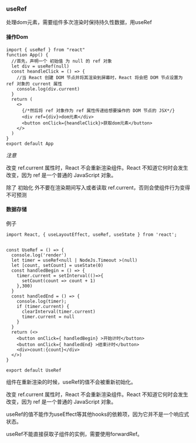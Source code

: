 ### useRef

处理dom元素，需要组件多次渲染时保持持久性数据，用useRef

#### 操作Dom

```tsx
import { useRef } from "react"
function App() {
  //首先，声明一个 初始值 为 null 的 ref 对象
  let div = useRef(null)
  const heandleClick = () => {
    //当 React 创建 DOM 节点并将其渲染到屏幕时，React 将会把 DOM 节点设置为 ref 对象的 current 属性
    console.log(div.current)
  }
  return (
    <>
      {/*然后将 ref 对象作为 ref 属性传递给想要操作的 DOM 节点的 JSX*/}
      <div ref={div}>dom元素</div>
      <button onClick={heandleClick}>获取dom元素</button>
    </>
  )
}
export default App

```

*注意*

改变 ref.current 属性时，React 不会重新渲染组件。React 不知道它何时会发生改变，因为 ref 是一个普通的 JavaScript 对象。

除了 初始化 外不要在渲染期间写入或者读取 ref.current，否则会使组件行为变得不可预测

#### 数据存储

例子

```tsx
import React, { useLayoutEffect, useRef, useState } from 'react';


const UseRef = () => {
  console.log('render')
  let timer = useRef<null | NodeJs.Timeout >(null) 
  let [count, setCount] = useState(0)
  const handledBegin = () => {
    timer.current = setInterval(()=>{
      setCount(count => count + 1)
    },300)
  }
  const handledEnd = () => {
    console.log(timer);
    if (timer.current) {
      clearInterval(timer.current)
      timer.current = null
    }
  }
  return (<>
    <button onClick={ handledBegin} >开始计时</button>
    <button onClick={ handledEnd} >结束计时</button>
    <div>count:{count}</div>
  </>)
}

export default UseRef

```

组件在重新渲染的时候，useRef的值不会被重新初始化。

改变 ref.current 属性时，React 不会重新渲染组件。React 不知道它何时会发生改变，因为 ref 是一个普通的 JavaScript 对象。

useRef的值不能作为useEffect等其他hooks的依赖项，因为它并不是一个响应式状态。

useRef不能直接获取子组件的实例，需要使用forwardRef。